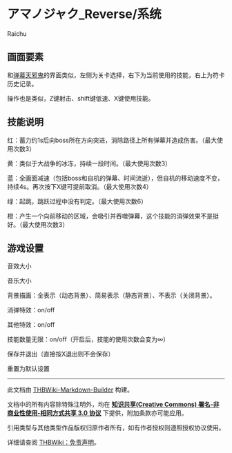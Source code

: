 # アマノジャク_Reverse/系统

<!-- source html: G:\repos\THBWiki-Markdown-Builder\THBWikiMarkdown\Temp\main\d\dc\ns0%3A%E3%82%A2%E3%83%9E%E3%83%8E%E3%82%B8%E3%83%A3%E3%82%AF_Reverse%2F%E7%B3%BB%E7%BB%9F.html -->

Raichu


## 画面要素
[](./文件-反逆天邪鬼系统说明1.jpg.md)
  
和[弹幕天邪鬼](./弹幕天邪鬼.md)的界面类似，左侧为关卡选择，右下为当前使用的技能，右上为符卡历史记录。  

操作也是类似，Z键射击、shift键低速、X键使用技能。
  



## 技能说明
[](./文件-反逆天邪鬼系统说明2.jpg.md)
  
红：蓄力约1s后向boss所在方向突进，消除路径上所有弹幕并造成伤害。（最大使用次数3）  

黄：类似于大战争的冰冻，持续一段时间。（最大使用次数3）  

蓝：全画面减速（包括boss和自机的弹幕、时间流逝），但自机的移动速度不变，持续4s。再次按下X键可提前取消。（最大使用次数4）  

绿：起跳，跳跃过程中没有判定。（最大使用次数6）  

橙：产生一个向前移动的区域，会吸引并吞噬弹幕，这个技能的消弹效果不是挺好。（最大使用次数3）
  



## 游戏设置
[](./文件-反逆天邪鬼系统说明3.jpg.md)
  
音效大小  

音乐大小  

背景描画：全表示（动态背景）、简易表示（静态背景）、不表示（关闭背景）。  

消弹特效：on/off  

其他特效：on/off  

技能数量无限：on/off（开启后，技能的使用次数会变为∞）  

保存并退出（直接按X退出则不会保存）  

重置为默认设置  

  






---

此文档由 [THBWiki-Markdown-Builder](https://github.com/Delsin-Yu/THBWiki-Markdown-Builder) 构建。

文档中的所有内容除特殊注明外，均在 [**知识共享(Creative Commons) 署名-非商业性使用-相同方式共享 3.0 协议**](https://creativecommons.org/licenses/by-sa/3.0/deed.zh-hans) 下提供，附加条款亦可能应用。

引用类型与其他类型作品版权归原作者所有，如有作者授权则遵照授权协议使用。

详细请查阅 [THBWiki：免责声明](https://thbwiki.cc/THBWiki:%E5%85%8D%E8%B4%A3%E5%A3%B0%E6%98%8E)。

